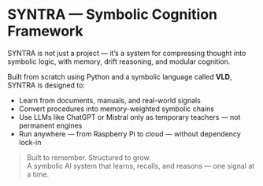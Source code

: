 # SYNTRA — Symbolic Cognition Framework

SYNTRA is not just a project — it’s a system for compressing thought into symbolic logic, with memory, drift reasoning, and modular cognition.

Built from scratch using Python and a symbolic language called **VLD**, SYNTRA is designed to:
- Learn from documents, manuals, and real-world signals
- Convert procedures into memory-weighted symbolic chains
- Use LLMs like ChatGPT or Mistral only as temporary teachers — not permanent engines
- Run anywhere — from Raspberry Pi to cloud — without dependency lock-in

> Built to remember. Structured to grow.  
> A symbolic AI system that learns, recalls, and reasons — one signal at a time.
